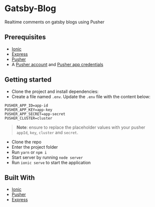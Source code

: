 # Gatsby-Blog

Realtime comments on gatsby blogs using Pusher

## Prerequisites

- [Ionic](https://ionicframework.com/getting-started)
- [Express](https://expressjs.com/)
- [Pusher](https://pusher.com)
- A [Pusher account](https://pusher.com/signup) and [Pusher app credentials](http://dashboard.pusher.com/)

## Getting started

- Clone the project and install dependencies:
- Create a file named `.env`. Update the `.env` file with the content below:

```
PUSHER_APP_ID=app-id
PUSHER_APP_KEY=app-key
PUSHER_APP_SECRET=app-secret
PUSHER_CLUSTER=cluster
```

> **Note**: ensure to replace the placeholder values with your pusher `appId`, `key`, `cluster` and `secret`.

- Clone the repo
- Enter the project folder
- Run `yarn` or `npm i`
- Start server by running `node server`
- Run `ionic serve` to start the application


## Built With

- [Ionic](https://ionicframework.com/getting-started)
- [Pusher](https://pusher.com)
- [Express](https://expressjs.com/)